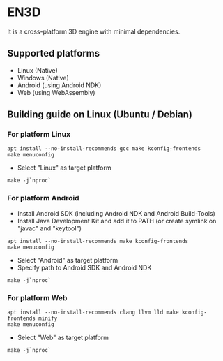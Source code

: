 # EN3D
It is a cross-platform 3D engine with minimal dependencies.
## Supported platforms
* Linux (Native)
* Windows (Native)
* Android (using Android NDK)
* Web (using WebAssembly)
## Building guide on Linux (Ubuntu / Debian)
### For platform Linux
```
apt install --no-install-recommends gcc make kconfig-frontends
make menuconfig
```
* Select "Linux" as target platform
```
make -j`nproc`
```
### For platform Android
* Install Android SDK (including Android NDK and Android Build-Tools)
* Install Java Development Kit and add it to PATH (or create symlink on "javac" and "keytool")
```
apt install --no-install-recommends make kconfig-frontends
make menuconfig
```
* Select "Android" as target platform
* Specify path to Android SDK and Android NDK
```
make -j`nproc`
```
### For platform Web
```
apt install --no-install-recommends clang llvm lld make kconfig-frontends minify
make menuconfig
```
* Select "Web" as target platform
```
make -j`nproc`
```

